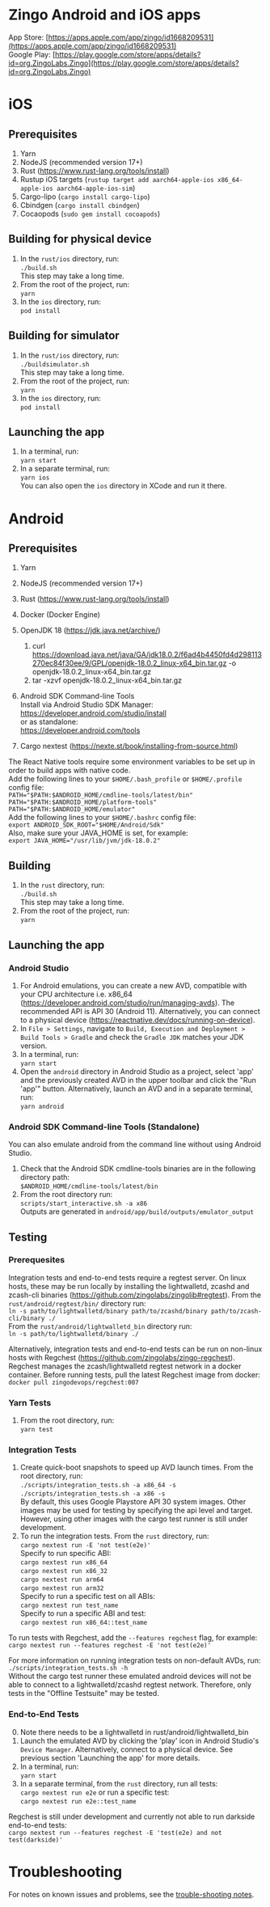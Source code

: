 # Zingo Android and iOS apps
App Store: [https://apps.apple.com/app/zingo/id1668209531](https://apps.apple.com/app/zingo/id1668209531)  
Google Play: [https://play.google.com/store/apps/details?id=org.ZingoLabs.Zingo](https://play.google.com/store/apps/details?id=org.ZingoLabs.Zingo)

# iOS
## Prerequisites
1. Yarn
2. NodeJS (recommended version 17+)
3. Rust (https://www.rust-lang.org/tools/install)
4. Rustup iOS targets (`rustup target add aarch64-apple-ios x86_64-apple-ios aarch64-apple-ios-sim`)
5. Cargo-lipo (`cargo install cargo-lipo`)
6. Cbindgen (`cargo install cbindgen`)
7. Cocaopods (`sudo gem install cocoapods`)

## Building for physical device
1. In the `rust/ios` directory, run: <br />
   `./build.sh` <br />
   This step may take a long time.
2. From the root of the project, run: <br />
   `yarn`
3. In the `ios` directory, run: <br />
   `pod install`

## Building for simulator
1. In the `rust/ios` directory, run: <br />
   `./buildsimulator.sh` <br />
   This step may take a long time.
2. From the root of the project, run: <br />
   `yarn`
3. In the `ios` directory, run: <br />
   `pod install`

## Launching the app
1. In a terminal, run: <br />
   `yarn start`
2. In a separate terminal, run: <br />
   `yarn ios` <br />
   You can also open the `ios` directory in XCode and run it there.

# Android
## Prerequisites
1. Yarn
2. NodeJS (recommended version 17+)
3. Rust (https://www.rust-lang.org/tools/install)
4. Docker (Docker Engine)
5. OpenJDK 18 (https://jdk.java.net/archive/)

    1. curl https://download.java.net/java/GA/jdk18.0.2/f6ad4b4450fd4d298113270ec84f30ee/9/GPL/openjdk-18.0.2_linux-x64_bin.tar.gz -o openjdk-18.0.2_linux-x64_bin.tar.gz
    2. tar -xzvf openjdk-18.0.2_linux-x64_bin.tar.gz

6. Android SDK Command-line Tools <br />
   Install via Android Studio SDK Manager: <br />
   https://developer.android.com/studio/install <br />
   or as standalone: <br />
   https://developer.android.com/tools  
7. Cargo nextest (https://nexte.st/book/installing-from-source.html)

The React Native tools require some environment variables to be set up in order to build apps with
native code. <br />
Add the following lines to your `$HOME/.bash_profile` or `$HOME/.profile` config file: <br />
`PATH="$PATH:$ANDROID_HOME/cmdline-tools/latest/bin"` <br />
`PATH="$PATH:$ANDROID_HOME/platform-tools"` <br />
`PATH="$PATH:$ANDROID_HOME/emulator"` <br />
Add the following lines to your `$HOME/.bashrc` config file: <br />
`export ANDROID_SDK_ROOT="$HOME/Android/Sdk"` <br />
Also, make sure your JAVA_HOME is set, for example: <br />
`export JAVA_HOME="/usr/lib/jvm/jdk-18.0.2"`

## Building
1. In the `rust` directory, run: <br />
   `./build.sh` <br />
   This step may take a long time.
2. From the root of the project, run: <br />
   `yarn`

## Launching the app
### Android Studio
1. For Android emulations, you can create a new AVD, compatible with your CPU architecture 
   i.e. x86_64 (https://developer.android.com/studio/run/managing-avds). The recommended API is API 
   30 (Android 11). Alternatively, you can connect to a physical device
   (https://reactnative.dev/docs/running-on-device).
2. In `File > Settings`, navigate to `Build, Execution and Deployment > Build Tools > Gradle` and
   check the `Gradle JDK` matches your JDK version.
2. In a terminal, run: <br />
   `yarn start`
3. Open the `android` directory in Android Studio as a project, select 'app' and the previously
   created AVD in the upper toolbar and click the "Run 'app'" button.
   Alternatively, launch an AVD and in a separate terminal, run: <br />
   `yarn android` 
   
### Android SDK Command-line Tools (Standalone)
You can also emulate android from the command line without using Android Studio.
1. Check that the Android SDK cmdline-tools binaries are in the following directory path: <br />
   `$ANDROID_HOME/cmdline-tools/latest/bin`
2. From the root directory run: <br />
   `scripts/start_interactive.sh -a x86` <br />
   Outputs are generated in `android/app/build/outputs/emulator_output`

## Testing
### Prerequesites
Integration tests and end-to-end tests require a regtest server. On linux hosts, these may be run
locally by installing the lightwalletd, zcashd and zcash-cli binaries
(https://github.com/zingolabs/zingolib#regtest). From the `rust/android/regtest/bin/` directory run: <br />
`ln -s path/to/lightwalletd/binary path/to/zcashd/binary path/to/zcash-cli/binary ./` <br />
From the `rust/android/lightwalletd_bin` directory run: <br />
`ln -s path/to/lightwalletd/binary ./`

Alternatively, integration tests and end-to-end tests can be run on non-linux hosts with Regchest
(https://github.com/zingolabs/zingo-regchest). Regchest manages the zcash/lightwalletd regtest 
network in a docker container. Before running tests, pull the latest Regchest image from docker: <br />
`docker pull zingodevops/regchest:007`

### Yarn Tests
1. From the root directory, run: <br />
   `yarn test`

### Integration Tests
1. Create quick-boot snapshots to speed up AVD launch times. From the root directory, run: <br />
   `./scripts/integration_tests.sh -a x86_64 -s` <br />
   `./scripts/integration_tests.sh -a x86 -s` <br />
   By default, this uses Google Playstore API 30 system images. Other images may be used for testing
   by specifying the api level and target. However, using other images with the cargo test runner
   is still under development.
2. To run the integration tests. From the `rust` directory, run: <br />
   `cargo nextest run -E 'not test(e2e)'` <br />
   Specify to run specific ABI: <br />
   `cargo nextest run x86_64` <br />
   `cargo nextest run x86_32` <br />
   `cargo nextest run arm64` <br />
   `cargo nextest run arm32` <br />
   Specify to run a specific test on all ABIs: <br />
   `cargo nextest run test_name` <br />
   Specify to run a specific ABI and test: <br />
   `cargo nextest run x86_64::test_name`

To run tests with Regchest, add the `--features regchest` flag, for example: <br />
`cargo nextest run --features regchest -E 'not test(e2e)'`

For more information on running integration tests on non-default AVDs, run: <br />
`./scripts/integration_tests.sh -h` <br />
Without the cargo test runner these emulated android devices will not be able to connect to a
lightwalletd/zcashd regtest network. Therefore, only tests in the "Offline Testsuite" may be tested.

### End-to-End Tests
0. Note there needs to be a lightwalletd in rust/android/lightwalletd_bin
1. Launch the emulated AVD by clicking the 'play' icon in Android Studio's `Device Manager`.
   Alternatively, connect to a physical device. See previous section 'Launching the app' for more
   details.
2. In a terminal, run: <br />
   `yarn start`
3. In a separate terminal, from the `rust` directory, run all tests: <br />
   `cargo nextest run e2e`
   or run a specific test: <br />
   `cargo nextest run e2e::test_name`

Regchest is still under development and currently not able to run darkside end-to-end tests: <br />
`cargo nextest run --features regchest -E 'test(e2e) and not test(darkside)'`

# Troubleshooting
For notes on known issues and problems, see the [trouble-shooting notes](./TROUBLESHOOTING.md).
